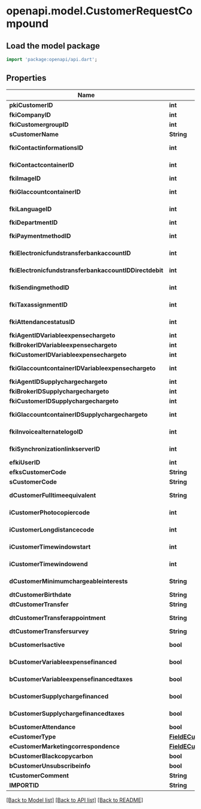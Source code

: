 # openapi.model.CustomerRequestCompound

## Load the model package
```dart
import 'package:openapi/api.dart';
```

## Properties
Name | Type | Description | Notes
------------ | ------------- | ------------- | -------------
**pkiCustomerID** | **int** | The unique ID of the Customer. | [optional] 
**fkiCompanyID** | **int** | The unique ID of the Company | 
**fkiCustomergroupID** | **int** | The unique ID of the Customergroup | 
**sCustomerName** | **String** | The name of the Customer | 
**fkiContactinformationsID** | **int** | The unique ID of the Contactinformations | 
**fkiContactcontainerID** | **int** | The unique ID of the Contactcontainer | 
**fkiImageID** | **int** | The unique ID of the Image | 
**fkiGlaccountcontainerID** | **int** | The unique ID of the Glaccountcontainer | 
**fkiLanguageID** | **int** | The unique ID of the Language.  Valid values:  |Value|Description| |-|-| |1|French| |2|English| | 
**fkiDepartmentID** | **int** | The unique ID of the Department | 
**fkiPaymentmethodID** | **int** | The unique ID of the Paymentmethod | 
**fkiElectronicfundstransferbankaccountID** | **int** | The unique ID of the Electronicfundstransferbankaccount | 
**fkiElectronicfundstransferbankaccountIDDirectdebit** | **int** | The unique ID of the Electronicfundstransferbankaccount | 
**fkiSendingmethodID** | **int** | The unique ID of the Sendingmethod | 
**fkiTaxassignmentID** | **int** | The unique ID of the Taxassignment.  Valid values:  |Value|Description| |-|-| |1|No tax| |2|GST| |3|HST (ON)| |4|HST (NB)| |5|HST (NS)| |6|HST (NL)| |7|HST (PE)| |8|GST + QST (QC)| |9|GST + QST (QC) Non-Recoverable| |10|GST + PST (BC)| |11|GST + PST (SK)| |12|GST + RST (MB)| |13|GST + PST (BC) Non-Recoverable| |14|GST + PST (SK) Non-Recoverable| |15|GST + RST (MB) Non-Recoverable| | 
**fkiAttendancestatusID** | **int** | The unique ID of the Attendancestatus | 
**fkiAgentIDVariableexpensechargeto** | **int** | The unique ID of the Agent. | 
**fkiBrokerIDVariableexpensechargeto** | **int** | The unique ID of the Broker. | 
**fkiCustomerIDVariableexpensechargeto** | **int** | The unique ID of the Customer. | 
**fkiGlaccountcontainerIDVariableexpensechargeto** | **int** | The unique ID of the Glaccountcontainer | 
**fkiAgentIDSupplychargechargeto** | **int** | The unique ID of the Agent. | 
**fkiBrokerIDSupplychargechargeto** | **int** | The unique ID of the Broker. | 
**fkiCustomerIDSupplychargechargeto** | **int** | The unique ID of the Customer. | 
**fkiGlaccountcontainerIDSupplychargechargeto** | **int** | The unique ID of the Glaccountcontainer | 
**fkiInvoicealternatelogoID** | **int** | The unique ID of the Invoicealternatelogo | 
**fkiSynchronizationlinkserverID** | **int** | The unique ID of the Synchronizationlinkserver | 
**efkiUserID** | **int** | The unique ID of the User | [optional] 
**efksCustomerCode** | **String** | The code of the Customer | [optional] 
**sCustomerCode** | **String** | The code of the Customer | 
**dCustomerFulltimeequivalent** | **String** | The fulltimeequivalent of the Customer | 
**iCustomerPhotocopiercode** | **int** | The photocopiercode of the Customer | 
**iCustomerLongdistancecode** | **int** | The longdistancecode of the Customer | 
**iCustomerTimewindowstart** | **int** | The timewindowstart of the Customer | 
**iCustomerTimewindowend** | **int** | The timewindowend of the Customer | 
**dCustomerMinimumchargeableinterests** | **String** | The minimumchargeableinterests of the Customer | 
**dtCustomerBirthdate** | **String** | The birthdate of the Customer | 
**dtCustomerTransfer** | **String** | The transfer of the Customer | 
**dtCustomerTransferappointment** | **String** | The transferappointment of the Customer | 
**dtCustomerTransfersurvey** | **String** | The transfersurvey of the Customer | 
**bCustomerIsactive** | **bool** | Whether the customer is active or not | 
**bCustomerVariableexpensefinanced** | **bool** | Whether if it's an variableexpensefinanced | 
**bCustomerVariableexpensefinancedtaxes** | **bool** | Whether if it's an variableexpensefinancedtaxes | 
**bCustomerSupplychargefinanced** | **bool** | Whether if it's an supplychargefinanced | 
**bCustomerSupplychargefinancedtaxes** | **bool** | Whether if it's an supplychargefinancedtaxes | 
**bCustomerAttendance** | **bool** | Whether if it's an attendance | 
**eCustomerType** | [**FieldECustomerType**](FieldECustomerType.md) |  | 
**eCustomerMarketingcorrespondence** | [**FieldECustomerMarketingcorrespondence**](FieldECustomerMarketingcorrespondence.md) |  | 
**bCustomerBlackcopycarbon** | **bool** | Whether if it's an blackcopycarbon | 
**bCustomerUnsubscribeinfo** | **bool** | Whether if it's an unsubscribeinfo | 
**tCustomerComment** | **String** | The comment of the Customer | 
**IMPORTID** | **String** |  | [optional] 

[[Back to Model list]](../README.md#documentation-for-models) [[Back to API list]](../README.md#documentation-for-api-endpoints) [[Back to README]](../README.md)


